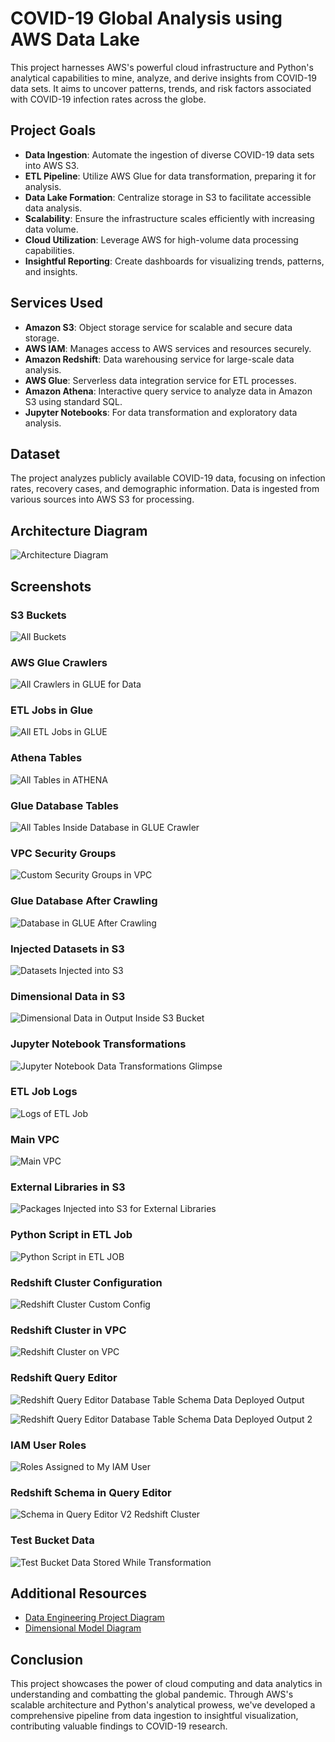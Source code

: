 # COVID-19 Global Analysis using AWS Data Lake

This project harnesses AWS's powerful cloud infrastructure and Python's analytical capabilities to mine, analyze, and derive insights from COVID-19 data sets. It aims to uncover patterns, trends, and risk factors associated with COVID-19 infection rates across the globe.

## Project Goals

- **Data Ingestion**: Automate the ingestion of diverse COVID-19 data sets into AWS S3.
- **ETL Pipeline**: Utilize AWS Glue for data transformation, preparing it for analysis.
- **Data Lake Formation**: Centralize storage in S3 to facilitate accessible data analysis.
- **Scalability**: Ensure the infrastructure scales efficiently with increasing data volume.
- **Cloud Utilization**: Leverage AWS for high-volume data processing capabilities.
- **Insightful Reporting**: Create dashboards for visualizing trends, patterns, and insights.

## Services Used

- **Amazon S3**: Object storage service for scalable and secure data storage.
- **AWS IAM**: Manages access to AWS services and resources securely.
- **Amazon Redshift**: Data warehousing service for large-scale data analysis.
- **AWS Glue**: Serverless data integration service for ETL processes.
- **Amazon Athena**: Interactive query service to analyze data in Amazon S3 using standard SQL.
- **Jupyter Notebooks**: For data transformation and exploratory data analysis.

## Dataset

The project analyzes publicly available COVID-19 data, focusing on infection rates, recovery cases, and demographic information. Data is ingested from various sources into AWS S3 for processing.

## Architecture Diagram

![Architecture Diagram](./architecture.png)

## Screenshots

### S3 Buckets
![All Buckets](./Screenshots/all_buckets.png)

### AWS Glue Crawlers
![All Crawlers in GLUE for Data](./Screenshots/all_crawlers_in_GLUE_for_data.png)

### ETL Jobs in Glue
![All ETL Jobs in GLUE](./Screenshots/all_ETL_jobs_in_GLUE.png)

### Athena Tables
![All Tables in ATHENA](./Screenshots/all_tables_in_ATHENA.png)

### Glue Database Tables
![All Tables Inside Database in GLUE Crawler](./Screenshots/all_tables_inside_database_in_GLUE_crawler.png)

### VPC Security Groups
![Custom Security Groups in VPC](./Screenshots/custom_security_groups_in_VPC.png)

### Glue Database After Crawling
![Database in GLUE After Crawling](./Screenshots/database_in_GLUE_after_crawling.png)

### Injected Datasets in S3
![Datasets Injected into S3](./Screenshots/datasets_injected_into_s3.png)

### Dimensional Data in S3
![Dimensional Data in Output Inside S3 Bucket](./Screenshots/dimensional_data_in_output_inside_s3_bucket.png)

### Jupyter Notebook Transformations
![Jupyter Notebook Data Transformations Glimpse](./Screenshots/jupyter_notebook_data_transformations_glimpse.png)

### ETL Job Logs
![Logs of ETL Job](./Screenshots/logs_of_ETL_Job.png)

### Main VPC
![Main VPC](./Screenshots/main_vpc.png)

### External Libraries in S3
![Packages Injected into S3 for External Libraries](./Screenshots/packages_injected_into_s3_for_external_libraries.png)

### Python Script in ETL Job
![Python Script in ETL JOB](./Screenshots/python_script_in_ETL_JOB.png)

### Redshift Cluster Configuration
![Redshift Cluster Custom Config](./Screenshots/redshift_cluster_custom_config.png)

### Redshift Cluster in VPC
![Redshift Cluster on VPC](./Screenshots/redshift_cluster_on_vpc.png)

### Redshift Query Editor
![Redshift Query Editor Database Table Schema Data Deployed Output](./Screenshots/redshift_query_editor_database_table_schema_data_deployed_output.png)

![Redshift Query Editor Database Table Schema Data Deployed Output 2](./Screenshots/redshift_query_editor_database_table_schema_data_deployed_output_2.png)

### IAM User Roles
![Roles Assigned to My IAM User](./Screenshots/roles_assigned_to_my_IAM_user.png)

### Redshift Schema in Query Editor
![Schema in Query Editor V2 Redshift Cluster](./Screenshots/schema_in_query_editor_v2_redshift_cluster.png)

### Test Bucket Data
![Test Bucket Data Stored While Transformation](./Screenshots/test_bucket_data_stored_while_transformation.png)

## Additional Resources

- [Data Engineering Project Diagram](./Data%20Model/DE%20project.drawio.pdf)
- [Dimensional Model Diagram](./Dimensional%20Model/Dimension.drawio.pdf)

## Conclusion

This project showcases the power of cloud computing and data analytics in understanding and combatting the global pandemic. Through AWS's scalable architecture and Python's analytical prowess, we've developed a comprehensive pipeline from data ingestion to insightful visualization, contributing valuable findings to COVID-19 research.
